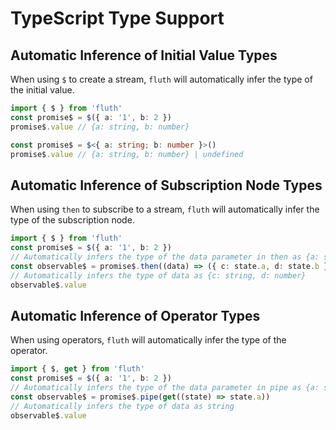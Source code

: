 # TypeScript Type Support

## Automatic Inference of Initial Value Types

When using `$` to create a stream, `fluth` will automatically infer the type of the initial value.

```typescript
import { $ } from 'fluth'
const promise$ = $({ a: '1', b: 2 })
promise$.value // {a: string, b: number}

const promise$ = $<{ a: string; b: number }>()
promise$.value // {a: string, b: number} | undefined
```

## Automatic Inference of Subscription Node Types

When using `then` to subscribe to a stream, `fluth` will automatically infer the type of the subscription node.

```typescript
import { $ } from 'fluth'
const promise$ = $({ a: '1', b: 2 })
// Automatically infers the type of the data parameter in then as {a: string, b: number}
const observable$ = promise$.then((data) => ({ c: state.a, d: state.b }))
// Automatically infers the type of data as {c: string, d: number}
observable$.value
```

## Automatic Inference of Operator Types

When using operators, `fluth` will automatically infer the type of the operator.

```typescript
import { $, get } from 'fluth'
const promise$ = $({ a: '1', b: 2 })
// Automatically infers the type of the data parameter in pipe as {a: string, b: number}
const observable$ = promise$.pipe(get((state) => state.a))
// Automatically infers the type of data as string
observable$.value
```
